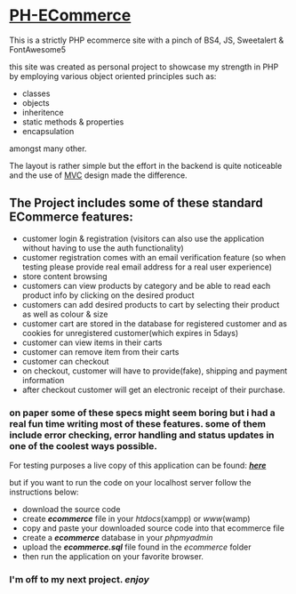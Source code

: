 # <a href="https://ph-ecommerce.000webhostapp.com/" target="_blank">PH-ECommerce</a>
 
 This is a strictly PHP ecommerce site with a pinch of BS4, JS, Sweetalert & FontAwesome5
 
 this site was created as personal project to showcase my strength in PHP by employing various object oriented principles such as:
 - classes
 - objects
 - inheritence
 - static methods & properties
 - encapsulation
 
 amongst many other.
 
 The layout is rather simple but the effort in the backend is quite noticeable and the use of [MVC](https://www.google.com/search?q=php+mvc&rlz=1C1GCEA_enZA916ZA916&oq=php+mvc&aqs=chrome..69i57j69i59j0i512l4j0i20i263i512l2j0i512l2.2321j0j7&sourceid=chrome&ie=UTF-8) design made the difference.
 
 ## The Project includes some of these standard ECommerce features:
 - customer login & registration (visitors can also use the application without having to use the auth functionality)
 - customer registration comes with an email verification feature (so when testing please provide real email address for a real user experience)
 - store content browsing
 - customers can view products by category and be able to read each product info by clicking on the desired product
 - customers can add desired products to cart by selecting their product as well as colour & size
 - customer cart are stored in the database for registered customer and as cookies for unregistered customer(which expires in 5days)
 - customer can view items in their carts
 - customer can remove item from their carts
 - customer can checkout
 - on checkout, customer will have to provide(fake), shipping and payment information
 - after checkout customer will get an electronic receipt of their purchase.
 
 ### on paper some of these specs might seem boring but i had a real fun time writing most of these features. some of them include error checking, error handling and status updates in one of the coolest ways possible.

For testing purposes a live copy of this application can be found: ***[here](https://ph-ecommerce.000webhostapp.com/)***

but if you want to run the code on your localhost server follow the instructions below:
- download the source code
- create ***ecommerce*** file in your *htdocs*(xampp) or *www*(wamp)
- copy and paste your downloaded source code into that ecommerce file
- create a ***ecommerce*** database in your *phpmyadmin*
- upload the ***ecommerce.sql*** file found in the *ecommerce* folder
- then run the application on your favorite browser.

### I'm off to my next project. *enjoy*
